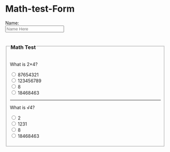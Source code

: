 # Math-test-Form
<!DOCTYPE html>
<html lang="en-US">
<form>
    Name:<br/>
    <input type="text"
    placeholder="Name Here">
</form>
<form>
      <fieldset>
          <legend><h3>Math Test</h3></legend>
        <p>What is 2&times;4?</p>
    <input type="radio" name="Math" value="wrong">
        87654321<br/>
    <input type="radio" name="Math" value="wrong">
        123456789<br/>
    <input type="radio" name="Math" value="correct">
        8<br/>
    <input type="radio" name="Math" value="wrong">
    18468463<br/>
      </form>
     <form>
          <hr/>
          <p>What is &radic;4?</p>
          <input type="radio" name="Math" value="correct">
        2<br/>
    <input type="radio" name="Math" value="wrong">
        1231<br/>
    <input type="radio" name="Math" value="wrong">
        8<br/>
    <input type="radio" name="Math" value="wrong">
    18468463<br/>
      </fieldset>
</form>

  
</html>
